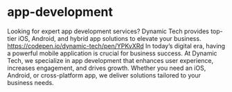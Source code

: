 # app-development
Looking for expert app development services? Dynamic Tech provides top-tier iOS, Android, and hybrid app solutions to elevate your business.
https://codepen.io/dynamic-tech/pen/YPKvXRd
In today’s digital era, having a powerful mobile application is crucial for business success. At Dynamic Tech, we specialize in app development that enhances user experience, increases engagement, and drives growth. Whether you need an iOS, Android, or cross-platform app, we deliver solutions tailored to your business needs.
